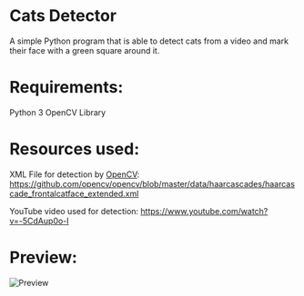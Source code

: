 # Cats Detector
A simple Python program that is able to detect cats from a video and mark their face with a green square around it.

# Requirements:
Python 3
OpenCV Library

# Resources used:
XML File for detection by [OpenCV](https://github.com/opencv):
https://github.com/opencv/opencv/blob/master/data/haarcascades/haarcascade_frontalcatface_extended.xml

YouTube video used for detection:
https://www.youtube.com/watch?v=-5CdAup0o-I
# Preview:
![Preview](https://media1.giphy.com/media/v1.Y2lkPTc5MGI3NjExZDA3ZDkwMjdkZDA0ZjRmYzkyNzJiNzU3N2ZjOTUzNmJmNDMyNjI0YiZlcD12MV9pbnRlcm5hbF9naWZzX2dpZklkJmN0PWc/IE4Oq31RnzZXuWJyoB/giphy.gif)
